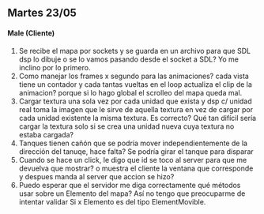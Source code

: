 ## Martes 23/05 ##
#### Male (Cliente) ####
1. Se recibe el mapa por sockets y se guarda en un archivo para que SDL dsp lo dibuje o se lo vamos pasando desde el socket a SDL? Yo me inclino por lo primero.
2. Como manejar los frames x segundo para las animaciones? cada vista tiene un contador y cada tantas vueltas en el loop actualiza el clip de la animacion? porque si lo hago global el scrolleo del mapa queda mal.
3. Cargar textura una sola vez por cada unidad que exista y dsp c/ unidad real toma la imagen que le sirve de aquella textura en vez de cargar por cada unidad existente la misma textura. Es correcto? Qué tan difícil sería cargar la textura solo si se crea una unidad nueva cuya textura no estaba cargada?
4. Tanques tienen cañón que se podría mover independientemente de la dirección del tanuqe, hace falta? Se podría girar el tanque para disparar
5. Cuando se hace un click, le digo que id se toco al server para que me devuelva que mostrar? o muestra el cliente la ventana que corresponde y despues manda al server que accion se hizo?
6. Puedo esperar que el servidor me diga correctamente qué métodos usar sobre un Elemento del mapa? Así no tengo que preocuparme de intentar validar Si x Elemento es del tipo ElementMovible.
